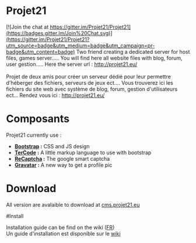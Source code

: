 # Projet21

[![Join the chat at https://gitter.im/Projet21/Projet21](https://badges.gitter.im/Join%20Chat.svg)](https://gitter.im/Projet21/Projet21?utm_source=badge&utm_medium=badge&utm_campaign=pr-badge&utm_content=badge)
Two friend creating a dedicated server for host files, games server.....
You will find here all website files with blog, forum, user gestion.....
Here the server url : http://projet21.eu/
<br/><br/>
Projet de deux amis pour créer un serveur dédié pour leur permettre d'héberger des fichiers, serveurs de jeux ect....
Vous trouverez ici les fichiers du site web avec système de blog, forum, gestion d'utilisateurs ect...
Rendez vous ici : http://projet21.eu/

# Composants
Projet21 currently use : <br />
* **[Bootstrap](https://github.com/twbs/bootstrap) :** CSS and JS design <br/>
* **[TerCode](https://github.com/Ternoc/TerCode) :** A little markup language to use with bootstrap
* **[ReCaptcha](https://www.google.com/recaptcha/) :** The google smart captcha
* **[Gravatar](https://gravatar.com) :** A new way to get a profile pic

# Download
All version are avalaible to download at [cms.projet21.eu](http://cms.projet21.eu/)


#Install

Installation guide can be find on the wiki \([FR](https://github.com/Projet21/Projet21/wiki/Guide-d'installation-%5BFR%5D)\) <br/>
Un guide d'installation est disponible sur le [wiki](https://github.com/Projet21/Projet21/wiki/Guide-d'installation-%5BFR%5D)

